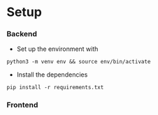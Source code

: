 # Setup

### Backend

- Set up the environment with

```
python3 -m venv env && source env/bin/activate
```

- Install the dependencies

```
pip install -r requirements.txt
```

### Frontend
